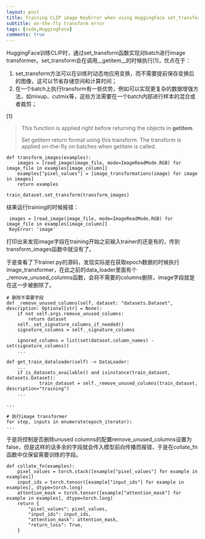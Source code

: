 ```yaml
---
layout: post
title: Training CLIP image KeyError when using HuggingFace set_transform
subtitle: on-the-fly transform error
tags: [code,HuggingFace]
comments: true
---
```


HuggingFace训练CLIP时，通过set_transform函数实现对batch进行image transformer。set_transform会在调用__getitem__的时候执行[1]，优点在于：
1. set_transform方法可以在训练时动态地应用变换，而不需要提前保存变换后的图像，这可以节省存储空间和计算时间；
2. 在一个batch上执行transform有一些优势，例如可以实现更复杂的数据增强方法，如mixup、cutmix等，这些方法需要在一个batch内部进行样本的混合或者裁剪；

[1]
> This function is applied right before returning the objects in __getitem__.
>
> Set getitem return format using this transform. The transform is applied on-the-fly on batches when getitem is called. 


```
def transform_images(examples):
    images = [read_image(image_file, mode=ImageReadMode.RGB) for image_file in examples[image_column]]
    examples["pixel_values"] = [image_transformations(image) for image in images]
    return examples

train_dataset.set_transform(transform_images)
```

结果运行training的时候报错：
```
 images = [read_image(image_file, mode=ImageReadMode.RGB) for image_file in examples[image_column]]
 KeyError: 'image'
```

打印出来发现image字段在training开始之前输入trainer的还是有的，传到transform_images函数中就没有了。

于是查看了下trainer.py的源码，发现实际是在获取epoch数据的时候执行image_transformer，在此之前的data_loader里面有个_remove_unused_columns函数，会将不需要的columns删除，image字段就是在这一步被删除了。

```
# 删除不需要字段
def _remove_unused_columns(self, dataset: "datasets.Dataset", description: Optional[str] = None):
    if not self.args.remove_unused_columns:
        return dataset
    self._set_signature_columns_if_needed()
    signature_columns = self._signature_columns

    ignored_columns = list(set(dataset.column_names) - set(signature_columns))
    ...

def get_train_dataloader(self) -> DataLoader:
    ...
    if is_datasets_available() and isinstance(train_dataset, datasets.Dataset):
            train_dataset = self._remove_unused_columns(train_dataset, description="training")
    ...

...

# 执行image transformer
for step, inputs in enumerate(epoch_iterator):
...

```
于是将控制是否删除unused columns的配置remove_unused_columns设置为false，但是这样的话多余的字段就会传入模型前向传播而报错，于是在collate_fn函数中仅保留需要训练的字段。
```
def collate_fn(examples):
    pixel_values = torch.stack([example["pixel_values"] for example in examples])
    input_ids = torch.tensor([example["input_ids"] for example in examples], dtype=torch.long)
    attention_mask = torch.tensor([example["attention_mask"] for example in examples], dtype=torch.long)
    return {
        "pixel_values": pixel_values,
        "input_ids": input_ids,
        "attention_mask": attention_mask,
        "return_loss": True,
    }
```
